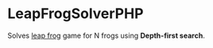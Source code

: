 # LeapFrogSolverPHP
Solves <a href="http://akidsheart.com/math/mathgames/leapfrog.htm" >leap frog<a/> game for N frogs using <b>Depth-first search</b>.
